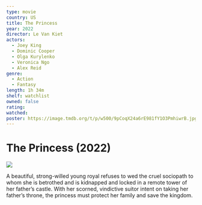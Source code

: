 ```yaml
---
type: movie
country: US
title: The Princess
year: 2022
director: Le Van Kiet
actors:
  - Joey King
  - Dominic Cooper
  - Olga Kurylenko
  - Veronica Ngo
  - Alex Reid
genre:
  - Action
  - Fantasy
length: 1h 34m
shelf: watchlist
owned: false
rating:
watched:
poster: https://image.tmdb.org/t/p/w500/9pCoqX24a6rE981fY1O3PmhiwrB.jpg
---
```


# The Princess (2022)

![](https://image.tmdb.org/t/p/w500/9pCoqX24a6rE981fY1O3PmhiwrB.jpg)

A beautiful, strong-willed young royal refuses to wed the cruel sociopath to whom she is betrothed and is kidnapped and locked in a remote tower of her father’s castle. With her scorned, vindictive suitor intent on taking her father’s throne, the princess must protect her family and save the kingdom.
